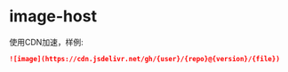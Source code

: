 # image-host

使用CDN加速，样例:

``` markdown
![image](https://cdn.jsdelivr.net/gh/{user}/{repo}@{version}/{file})
```
